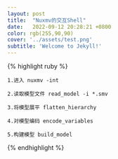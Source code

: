 ```yaml
---
layout: post
title:  "Nuxmv的交互Shell"
date:   2022-09-12 20:28:21 +0800
color: rgb(255,90,90)
cover: '../assets/test.png'
subtitle: 'Welcome to Jekyll!'
---
```

{% highlight ruby %}
```shell
1.进入 nuxmv -int
```
```shell
2.读取模型文件 read_model -i *.smv
```
```shell
3.将模型展平 flatten_hierarchy
```
```shell
4.对模型编码 encode_variables
```
```shell
5.构建模型 build_model
```
{% endhighlight %}



